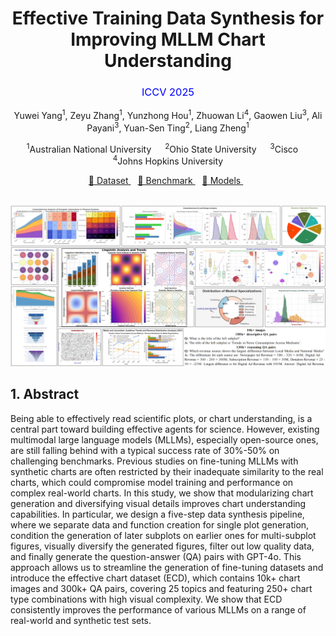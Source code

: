 <h1 align="center">
  Effective Training Data Synthesis for Improving MLLM Chart Understanding
</h1>
<h3 align="center" style="color: blue; font-weight: normal;">
  ICCV 2025
</h3>

<p align="center">
  Yuwei Yang<sup>1</sup>, Zeyu Zhang<sup>1</sup>, Yunzhong Hou<sup>1</sup>, Zhuowan Li<sup>4</sup>, Gaowen Liu<sup>3</sup>, Ali Payani<sup>3</sup>, Yuan-Sen Ting<sup>2</sup>, Liang Zheng<sup>1</sup>
</p>

<p align="center">
  <sup>1</sup>Australian National University &emsp;
  <sup>2</sup>Ohio State University &emsp;
  <sup>3</sup>Cisco &emsp;
  <sup>4</sup>Johns Hopkins University
</p>

<p align="center">
  <a href="https://huggingface.co/datasets/ChartFoundation/ECD-10k-Images">🤗 Dataset </a> &ensp;
  <a href="https://huggingface.co/datasets/ChartFoundation/ECDBench">🥇 Benchmark </a> &ensp;
  <a href="https://huggingface.co/ChartFoundation/ECD_Finetuned_MLLMs"> 🧠 Models </a> &ensp;
  <br><br>
</p>

![teaser](overview.png)

## 1. Abstract
Being able to effectively read scientific plots, or chart understanding, is a central part toward building effective agents for science. However, existing multimodal large language models (MLLMs), especially open-source ones, are still falling behind with a typical success rate of 30%-50% on challenging benchmarks. Previous studies on fine-tuning MLLMs with synthetic charts are often restricted by their inadequate similarity to the real charts, which could compromise model training and performance on complex real-world charts. In this study, we show that modularizing chart generation and diversifying visual details improves chart understanding capabilities. In particular, we design a five-step data synthesis pipeline, where we separate data and function creation for single plot generation, condition the generation of later subplots on earlier ones for multi-subplot figures, visually diversify the generated figures, filter out low quality data, and finally generate the question-answer (QA) pairs with GPT-4o. 
This approach allows us to streamline the generation of fine-tuning datasets and introduce the effective chart dataset (ECD), which contains 10k+ chart images and 300k+ QA pairs, covering 25 topics and featuring 250+ chart type combinations with high visual complexity. We show that ECD consistently improves the performance of various MLLMs on a range of real-world and synthetic test sets.
